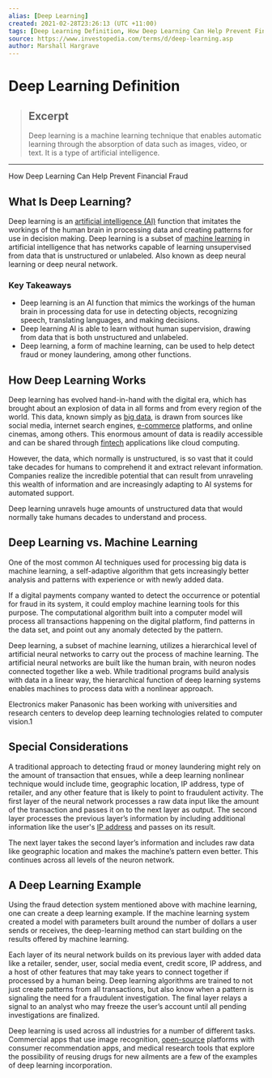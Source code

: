 ```yaml
---
alias: [Deep Learning]
created: 2021-02-28T23:26:13 (UTC +11:00)
tags: [Deep Learning Definition, How Deep Learning Can Help Prevent Financial Fraud]
source: https://www.investopedia.com/terms/d/deep-learning.asp
author: Marshall Hargrave
---
```


# Deep Learning Definition

> ## Excerpt
> Deep learning is a machine learning technique that enables automatic learning through the absorption of data such as images, video, or text. It is a type of artificial intelligence.

---

How Deep Learning Can Help Prevent Financial Fraud
## What Is Deep Learning?

Deep learning is an [artificial intelligence (AI)](https://www.investopedia.com/terms/a/artificial-intelligence-ai.asp) function that imitates the workings of the human brain in processing data and creating patterns for use in decision making. Deep learning is a subset of [machine learning](https://www.investopedia.com/terms/m/machine-learning.asp) in artificial intelligence that has networks capable of learning unsupervised from data that is unstructured or unlabeled. Also known as deep neural learning or deep neural network.

### Key Takeaways

-   Deep learning is an AI function that mimics the workings of the human brain in processing data for use in detecting objects, recognizing speech, translating languages, and making decisions.
-   Deep learning AI is able to learn without human supervision, drawing from data that is both unstructured and unlabeled.
-   Deep learning, a form of machine learning, can be used to help detect fraud or money laundering, among other functions.

## How Deep Learning Works

Deep learning has evolved hand-in-hand with the digital era, which has brought about an explosion of data in all forms and from every region of the world. This data, known simply as [big data](https://www.investopedia.com/terms/b/big-data.asp), is drawn from sources like social media, internet search engines, [e-commerce](https://www.investopedia.com/terms/e/ecommerce.asp) platforms, and online cinemas, among others. This enormous amount of data is readily accessible and can be shared through [fintech](https://www.investopedia.com/tech/worlds-top-10-fintech-companies-baba/) applications like cloud computing.

However, the data, which normally is unstructured, is so vast that it could take decades for humans to comprehend it and extract relevant information. Companies realize the incredible potential that can result from unraveling this wealth of information and are increasingly adapting to AI systems for automated support.

Deep learning unravels huge amounts of unstructured data that would normally take humans decades to understand and process.

## Deep Learning vs. Machine Learning

One of the most common AI techniques used for processing big data is machine learning, a self-adaptive algorithm that gets increasingly better analysis and patterns with experience or with newly added data.

If a digital payments company wanted to detect the occurrence or potential for fraud in its system, it could employ machine learning tools for this purpose. The computational algorithm built into a computer model will process all transactions happening on the digital platform, find patterns in the data set, and point out any anomaly detected by the pattern.

Deep learning, a subset of machine learning, utilizes a hierarchical level of artificial neural networks to carry out the process of machine learning. The artificial neural networks are built like the human brain, with neuron nodes connected together like a web. While traditional programs build analysis with data in a linear way, the hierarchical function of deep learning systems enables machines to process data with a nonlinear approach.

Electronics maker Panasonic has been working with universities and research centers to develop deep learning technologies related to computer vision.1

## Special Considerations

A traditional approach to detecting fraud or money laundering might rely on the amount of transaction that ensues, while a deep learning nonlinear technique would include time, geographic location, IP address, type of retailer, and any other feature that is likely to point to fraudulent activity. The first layer of the neural network processes a raw data input like the amount of the transaction and passes it on to the next layer as output. The second layer processes the previous layer’s information by including additional information like the user's [IP address](https://www.investopedia.com/terms/i/ip-address.asp) and passes on its result.

The next layer takes the second layer’s information and includes raw data like geographic location and makes the machine’s pattern even better. This continues across all levels of the neuron network.

## A Deep Learning Example

Using the fraud detection system mentioned above with machine learning, one can create a deep learning example. If the machine learning system created a model with parameters built around the number of dollars a user sends or receives, the deep-learning method can start building on the results offered by machine learning.

Each layer of its neural network builds on its previous layer with added data like a retailer, sender, user, social media event, credit score, IP address, and a host of other features that may take years to connect together if processed by a human being. Deep learning algorithms are trained to not just create patterns from all transactions, but also know when a pattern is signaling the need for a fraudulent investigation. The final layer relays a signal to an analyst who may freeze the user’s account until all pending investigations are finalized.

Deep learning is used across all industries for a number of different tasks. Commercial apps that use image recognition, [open-source](https://www.investopedia.com/terms/o/open-source.asp) platforms with consumer recommendation apps, and medical research tools that explore the possibility of reusing drugs for new ailments are a few of the examples of deep learning incorporation.
